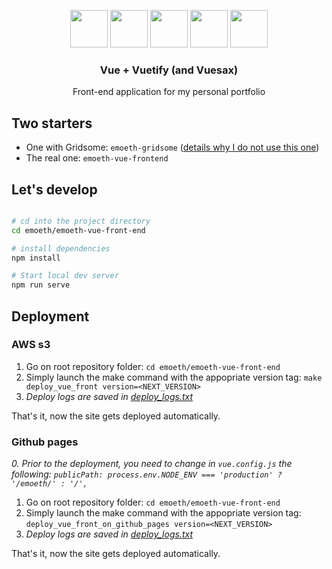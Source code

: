 <p align="center">
  <p align="center">
    <img src="https://upload.wikimedia.org/wikipedia/commons/thumb/9/95/Vue.js_Logo_2.svg/1024px-Vue.js_Logo_2.svg.png" height="60">
    <img src="https://static.thenounproject.com/png/2663763-200.png" height="60">
    <img src="https://seeklogo.com/images/V/vuetify-logo-3BCF73C928-seeklogo.com.png" height="60" padding-left="10">
    <img src="https://static.thenounproject.com/png/2663763-200.png" height="60">
    <img src="https://vuesax.com/logos/logo-vuesax-svg-7.svg" height="60" padding-left="10">
  </div>
  
  <h3 align="center">Vue + Vuetify (and Vuesax)</h3>
  <p align="center">Front-end application for my personal portfolio<p>
</p>

## Two starters
- One with Gridsome: `emoeth-gridsome` ([details why I do not use this one](./emoeth-gridsome/README.md))
- The real one: `emoeth-vue-frontend`


## Let's develop

```bash

# cd into the project directory
cd emoeth/emoeth-vue-front-end

# install dependencies
npm install

# Start local dev server
npm run serve
```


## Deployment
### AWS s3

1. Go on root repository folder: `cd emoeth/emoeth-vue-front-end`
2. Simply launch the make command with the appopriate version tag: `make deploy_vue_front version=<NEXT_VERSION>`
3. *Deploy logs are saved in [deploy_logs.txt](./deploy_logs.txt)*

That's it, now the site gets deployed automatically.

### Github pages
*0. Prior to the deployment, you need to change in `vue.config.js` the following: `publicPath: process.env.NODE_ENV === 'production' ? '/emoeth/' : '/',`*
1. Go on root repository folder: `cd emoeth/emoeth-vue-front-end`
2. Simply launch the make command with the appopriate version tag: `deploy_vue_front_on_github_pages version=<NEXT_VERSION>`
3. *Deploy logs are saved in [deploy_logs.txt](./deploy_logs.txt)*

That's it, now the site gets deployed automatically.
